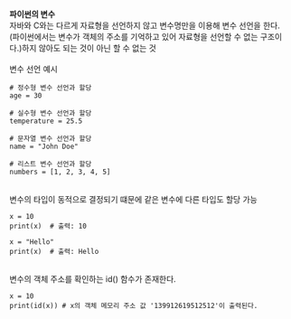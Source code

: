 **파이썬의 변수**<br>
자바와 C와는 다르게 자료형을 선언하지 않고 변수명만을 이용해 변수 선언을 한다.<br>
(파이썬에서는 변수가 객체의 주소를 기억하고 있어 자료형을 선언할 수 없는 구조이다.)하지 않아도 되는 것이 아닌 할 수 없는 것<br>
<br>
변수 선언 예시
```
# 정수형 변수 선언과 할당
age = 30

# 실수형 변수 선언과 할당
temperature = 25.5

# 문자열 변수 선언과 할당
name = "John Doe"

# 리스트 변수 선언과 할당
numbers = [1, 2, 3, 4, 5]
```
<br>
변수의 타입이 동적으로 결정되기 떄문에 같은 변수에 다른 타입도 할당 가능

```
x = 10
print(x)  # 출력: 10

x = "Hello"
print(x)  # 출력: Hello
```
<br>
변수의 객체 주소를 확인하는 id() 함수가 존재한다.

```
x = 10
print(id(x)) # x의 객체 메모리 주소 값 '139912619512512'이 출력된다.
```
